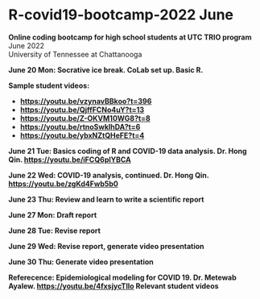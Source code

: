 # R-covid19-bootcamp-2022 June 

**Online coding bootcamp for high school students at UTC TRIO program** <br> 
June 2022 <br> 
University of Tennessee at Chattanooga <b> 

June 20 Mon: Socrative ice break. CoLab set up. Basic R. 

Sample student videos:<br>
* https://youtu.be/vzynavBBkoo?t=396
* https://youtu.be/QjffFCNo4uY?t=13 
* https://youtu.be/Z-OKVM10WG8?t=8
* https://youtu.be/rtnoSwklhDA?t=6
* https://youtu.be/ybxNZtQHeFE?t=4
  
  
June 21 Tue:  Basics coding of R and COVID-19 data analysis.  Dr. Hong Qin. https://youtu.be/iFCQ6plYBCA 

June 22 Wed:  COVID-19 analysis, continued. Dr. Hong Qin. https://youtu.be/zgKd4Fwb5b0 

June 23 Thu:  Review and learn to write a scientific report

June 27 Mon:  Draft report
  
June 28 Tue:  Revise report

June 29 Wed:  Revise report, generate video presentation

June 30 Thu:  Generate video presentation

  
Referecence: 
  Epidemiological modeling for COVID 19. Dr. Metewab Ayalew. https://youtu.be/4fxsjycTIlo 
  Relevant student videos


